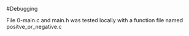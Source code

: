 #Debugging

File 0-main.c and main.h was tested locally with a function file named positve_or_negative.c
